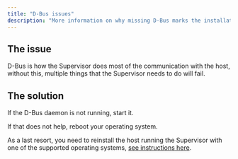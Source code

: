 ```yaml
---
title: "D-Bus issues"
description: "More information on why missing D-Bus marks the installation as unsupported."
---
```


## The issue

D-Bus is how the Supervisor does most of the communication with the host,
without this, multiple things that the Supervisor needs to do will fail.

## The solution

If the D-Bus daemon is not running, start it.

If that does not help, reboot your operating system.

As a last resort, you need to reinstall the host running the Supervisor
with one of the supported operating systems, [see instructions here](/more-info/unsupported/os).
